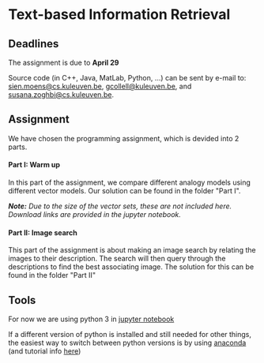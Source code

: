 # Text-based Information Retrieval
## Deadlines
The assignment is due to **April 29** 

Source code (in C++, Java, MatLab, Python, ...) can be sent by e-mail to: sien.moens@cs.kuleuven.be, gcollell@kuleuven.be, and susana.zoghbi@cs.kuleuven.be.

## Assignment
We have chosen the programming assignment, which is devided into 2 parts.

#### Part I: Warm up
In this part of the assignment, we compare different analogy models using different vector models. Our solution can be found in the folder "Part I".

*__Note:__ Due to the size of the vector sets, these are not included here. Download links are provided in the jupyter notebook.*

#### Part II: Image search
This part of the assignment is about making an image search by relating the images to their description. The search will then query through the descriptions to find the best associating image.
The solution for this can be found in the folder "Part II"

## Tools
For now we are using python 3 in [jupyter notebook](http://ipython.org/notebook.html)

If a different version of python is installed and still needed for other things, the easiest way to switch between python versions is by using [anaconda](http://anaconda.org/) (and tutorial info [here](http://conda.pydata.org/docs/get-started.html))
